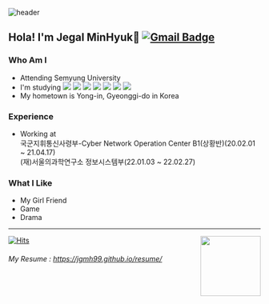 ![header](https://capsule-render.vercel.app/api?type=Waving&color=6699FF&height=145&section=header&text=Jegal%20MinHyuk&fontSize=35&&fontColor=FFFFFF)
## Hola! I'm Jegal MinHyuk👋 [![Gmail Badge](https://img.shields.io/badge/Gmail-D14836?style=flat&logo=Gmail&logoColor=white)](mailto:jooa12342@gmail.com)

### Who Am I
- Attending Semyung University
- I'm studying 
<img src="https://img.shields.io/badge/HTML5-E34F26?style=flat-square&logo=HTML5&logoColor=white"/></a>
<img src="https://img.shields.io/badge/JavaScript-F7DF1E?style=flat-square&logo=JavaScript&logoColor=white"/></a>
<img src="https://img.shields.io/badge/Node.js-339933?style=flat-square&logo=Node.js&logoColor=white"/></a>
<img src="https://img.shields.io/badge/MySQL-4479A1?style=flat-square&logo=MySQL&logoColor=white"/></a>
<img src="https://img.shields.io/badge/c++-00599C?style=flat-square&logo=c%2B%2B&logoColor=white"/></a> 
<img src="https://img.shields.io/badge/C-A8B9CC?style=flat-square&logo=C&logoColor=white"/><a>
<img src="https://img.shields.io/badge/Linux-FCC624?style=flat-squar&logo=Linux&logoColor=white"/></a><br>
- My hometown is Yong-in, Gyeonggi-do in Korea
### Experience
- Working at </br>
    국군지휘통신사령부-Cyber Network Operation Center B1(상황반)(20.02.01 ~ 21.04.17)</br> 
   (재)서울의과학연구소 정보시스템부(22.01.03 ~ 22.02.27)</br>
### What I Like
- My Girl Friend
- Game
- Drama
* * *
[![Hits](https://hits.seeyoufarm.com/api/count/incr/badge.svg?url=https%3A%2F%2Fgithub.com%2Fhaesoo9410&count_bg=%23EB8B10&title_bg=%23684327&icon=&icon_color=%23E7E7E7&title=VISIT&edge_flat=false)](https://github.com/jgmh99)
<img align='right' src="https://github-readme-stats.vercel.app/api?username=jgmh99" height="120">
###### My Resume : <https://jgmh99.github.io/resume/>

<!-- 아래 내용 안보이게 하는 거임 ㅇㅇ

☑️ 
Here are some ideas to get you started:

- 🔭 I’m currently working on ...
- 🌱 I’m currently learning ...
- 👯 I’m looking to collaborate on ...
- 🤔 I’m looking for help with ...
- 💬 Ask me about ...
- 📫 How to reach me: ...
- 😄 Pronouns: ...
- ⚡ Fun fact: ...
